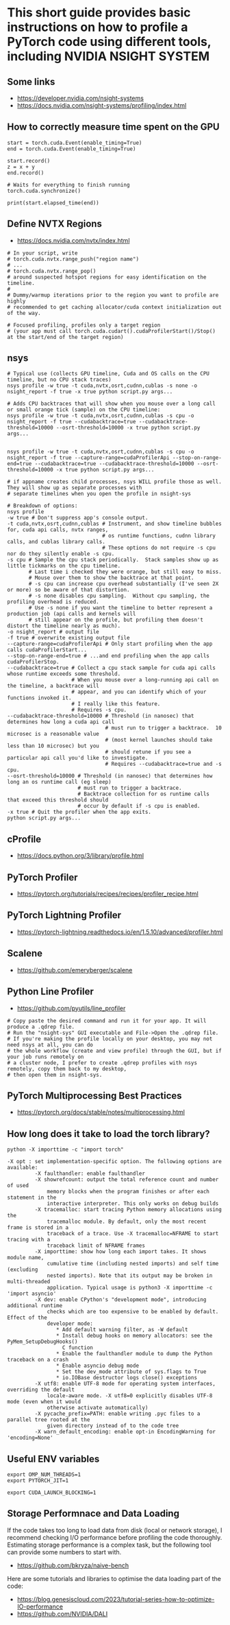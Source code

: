 # This short guide provides basic instructions on how to profile a PyTorch code using different tools, including NVIDIA NSIGHT SYSTEM

## Some links
* https://developer.nvidia.com/nsight-systems
* https://docs.nvidia.com/nsight-systems/profiling/index.html

## How to correctly measure time spent on the GPU

```
start = torch.cuda.Event(enable_timing=True)
end = torch.cuda.Event(enable_timing=True)

start.record()
z = x + y
end.record()

# Waits for everything to finish running
torch.cuda.synchronize()

print(start.elapsed_time(end))
```


## Define NVTX Regions

* https://docs.nvidia.com/nvtx/index.html

```
# In your script, write
# torch.cuda.nvtx.range_push("region name")
# ...
# torch.cuda.nvtx.range_pop()
# around suspected hotspot regions for easy identification on the timeline.
#
# Dummy/warmup iterations prior to the region you want to profile are highly
# recommended to get caching allocator/cuda context initialization out of the way.

# Focused profiling, profiles only a target region
# (your app must call torch.cuda.cudart().cudaProfilerStart()/Stop() at the start/end of the target region)
```

## nsys
```
# Typical use (collects GPU timeline, Cuda and OS calls on the CPU timeline, but no CPU stack traces)
nsys profile -w true -t cuda,nvtx,osrt,cudnn,cublas -s none -o nsight_report -f true -x true python script.py args...

# Adds CPU backtraces that will show when you mouse over a long call or small orange tick (sample) on the CPU timeline:
nsys profile -w true -t cuda,nvtx,osrt,cudnn,cublas -s cpu -o nsight_report -f true --cudabacktrace=true --cudabacktrace-threshold=10000 --osrt-threshold=10000 -x true python script.py args...


nsys profile -w true -t cuda,nvtx,osrt,cudnn,cublas -s cpu -o nsight_report -f true --capture-range=cudaProfilerApi --stop-on-range-end=true --cudabacktrace=true --cudabacktrace-threshold=10000 --osrt-threshold=10000 -x true python script.py args...

# if appname creates child processes, nsys WILL profile those as well.  They will show up as separate processes with
# separate timelines when you open the profile in nsight-sys

# Breakdown of options:
nsys profile
-w true # Don't suppress app's console output.
-t cuda,nvtx,osrt,cudnn,cublas # Instrument, and show timeline bubbles for, cuda api calls, nvtx ranges,
                               # os runtime functions, cudnn library calls, and cublas library calls.
                               # These options do not require -s cpu nor do they silently enable -s cpu.
-s cpu # Sample the cpu stack periodically.  Stack samples show up as little tickmarks on the cpu timeline.
       # Last time i checked they were orange, but still easy to miss.
       # Mouse over them to show the backtrace at that point.
       # -s cpu can increase cpu overhead substantially (I've seen 2X or more) so be aware of that distortion.
       # -s none disables cpu sampling.  Without cpu sampling, the profiling overhead is reduced.
       # Use -s none if you want the timeline to better represent a production job (api calls and kernels will
       # still appear on the profile, but profiling them doesn't distort the timeline nearly as much).
-o nsight_report # output file
-f true # overwrite existing output file
--capture-range=cudaProfilerApi # Only start profiling when the app calls cudaProfilerStart...
--stop-on-range-end=true # ...and end profiling when the app calls cudaProfilerStop.
--cudabacktrace=true # Collect a cpu stack sample for cuda api calls whose runtime exceeds some threshold.
                     # When you mouse over a long-running api call on the timeline, a backtrace will
                     # appear, and you can identify which of your functions invoked it.
                     # I really like this feature.
                     # Requires -s cpu.
--cudabacktrace-threshold=10000 # Threshold (in nanosec) that determines how long a cuda api call
                                # must run to trigger a backtrace.  10 microsec is a reasonable value
                                # (most kernel launches should take less than 10 microsec) but you
                                # should retune if you see a particular api call you'd like to investigate.
                                # Requires --cudabacktrace=true and -s cpu.
--osrt-threshold=10000 # Threshold (in nanosec) that determines how long an os runtime call (eg sleep)
                       # must run to trigger a backtrace.
                       # Backtrace collection for os runtime calls that exceed this threshold should
                       # occur by default if -s cpu is enabled.
-x true # Quit the profiler when the app exits.
python script.py args...
```

## cProfile
* https://docs.python.org/3/library/profile.html

## PyTorch Profiler
* https://pytorch.org/tutorials/recipes/recipes/profiler_recipe.html

## PyTorch Lightning Profiler
* https://pytorch-lightning.readthedocs.io/en/1.5.10/advanced/profiler.html

## Scalene
* https://github.com/emeryberger/scalene

## Python Line Profiler
* https://github.com/pyutils/line_profiler


```
# Copy paste the desired command and run it for your app. It will produce a .qdrep file.
# Run the "nsight-sys" GUI executable and File->Open the .qdrep file.
# If you're making the profile locally on your desktop, you may not need nsys at all, you can do
# the whole workflow (create and view profile) through the GUI, but if your job runs remotely on
# a cluster node, I prefer to create .qdrep profiles with nsys remotely, copy them back to my desktop,
# then open them in nsight-sys.
```

## PyTorch Multiprocessing Best Practices
* https://pytorch.org/docs/stable/notes/multiprocessing.html

## How long does it take to load the torch library?

```
python -X importtime -c "import torch"
```

```
-X opt : set implementation-specific option. The following options are available:
         -X faulthandler: enable faulthandler
         -X showrefcount: output the total reference count and number of used
             memory blocks when the program finishes or after each statement in the
             interactive interpreter. This only works on debug builds
         -X tracemalloc: start tracing Python memory allocations using the
             tracemalloc module. By default, only the most recent frame is stored in a
             traceback of a trace. Use -X tracemalloc=NFRAME to start tracing with a
             traceback limit of NFRAME frames
         -X importtime: show how long each import takes. It shows module name,
             cumulative time (including nested imports) and self time (excluding
             nested imports). Note that its output may be broken in multi-threaded
             application. Typical usage is python3 -X importtime -c 'import asyncio'
         -X dev: enable CPython's "development mode", introducing additional runtime
             checks which are too expensive to be enabled by default. Effect of the
             developer mode:
                * Add default warning filter, as -W default
                * Install debug hooks on memory allocators: see the PyMem_SetupDebugHooks()
                  C function
                * Enable the faulthandler module to dump the Python traceback on a crash
                * Enable asyncio debug mode
                * Set the dev_mode attribute of sys.flags to True
                * io.IOBase destructor logs close() exceptions
         -X utf8: enable UTF-8 mode for operating system interfaces, overriding the default
             locale-aware mode. -X utf8=0 explicitly disables UTF-8 mode (even when it would
             otherwise activate automatically)
         -X pycache_prefix=PATH: enable writing .pyc files to a parallel tree rooted at the
             given directory instead of to the code tree
         -X warn_default_encoding: enable opt-in EncodingWarning for 'encoding=None'
```
## Useful ENV variables

```
export OMP_NUM_THREADS=1
export PYTORCH_JIT=1

export CUDA_LAUNCH_BLOCKING=1
```
## Storage Performnace and Data Loading

If the code takes too long to load data from disk (local or network storage), I recommend checking I/O performance before profiling the code thoroughly. Estimating storage performance is a complex task, but the following tool can provide some numbers to start with.

* https://github.com/bkryza/naive-bench

Here are some tutorials and libraries to optimise the data loading part of the code:
* https://blog.genesiscloud.com/2023/tutorial-series-how-to-optimize-IO-performance
* https://github.com/NVIDIA/DALI

